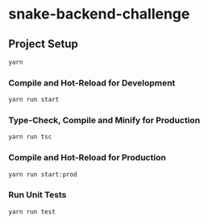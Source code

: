 # snake-backend-challenge

## Project Setup

```sh
yarn
```

### Compile and Hot-Reload for Development

```sh
yarn run start
```

### Type-Check, Compile and Minify for Production

```sh
yarn run tsc
```

### Compile and Hot-Reload for Production

```sh
yarn run start:prod
```

### Run Unit Tests

```sh
yarn run test
```